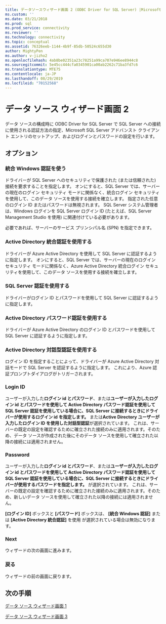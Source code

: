 ```yaml
---
title: データソースウィザード画面 2 (ODBC Driver for SQL Server) |Microsoft Docs
ms.custom: ''
ms.date: 03/21/2018
ms.prod: sql
ms.prod_service: connectivity
ms.reviewer: ''
ms.technology: connectivity
ms.topic: conceptual
ms.assetid: 76326eeb-1144-4b9f-85db-50524c655d30
author: MightyPen
ms.author: v-jizho2
ms.openlocfilehash: 4ab8be02351a23c78251a99ca707e946ee8944c8
ms.sourcegitcommit: 5e45cc444cfa0345901ca00ab2262c71ba3fd7c6
ms.translationtype: MTE75
ms.contentlocale: ja-JP
ms.lasthandoff: 08/29/2019
ms.locfileid: "70152568"
---
```

# <a name="data-source-wizard-screen-2"></a>データ ソース ウィザード画面 2

データ ソースの構成時に ODBC Driver for SQL Server で SQL Server への接続に使用される認証方法の指定、Microsoft SQL Server アドバンスト クライアント エントリのセットアップ、およびログインとパスワードの設定を行います。

## <a name="options"></a>オプション

### <a name="with-integrated-windows-authentication"></a>統合 Windows 認証を使う

ドライバーが SQL Server へのセキュリティで保護された (または信頼された) 接続を要求することを指定します。 オンにすると、SQL Server では、サーバーの現在のログイン セキュリティ モードに関係なく、統合ログイン セキュリティを使用して、このデータ ソースを使用する接続を確立します。 指定された任意のログイン ID またはパスワードは無視されます。 SQL Server システム管理者は、Windows ログインを SQL Server ログイン ID (たとえば、SQL Server Management Studio を使用) に関連付けている必要があります。

必要であれば、サーバーのサービス プリンシパル名 (SPN) を指定できます。

### <a name="with-active-directory-integrated-authentication"></a>Active Directory 統合認証を使用する

ドライバーが Azure Active Directory を使用して SQL Server に認証するように指定します。 オンにすると、SQL Server では、サーバーの現在のログイン セキュリティ モードに関係なく、Azure Active Directory 統合ログイン セキュリティを使用して、このデータ ソースを使用する接続を確立します。

### <a name="with-sql-server-authentication"></a>SQL Server 認証を使用する

ドライバーがログイン ID とパスワードを使用して SQL Server に認証するように指定します。

### <a name="with-active-directory-password-authentication"></a>Active Directory パスワード認証を使用する

ドライバーが Azure Active Directory のログイン ID とパスワードを使用して SQL Server に認証するように指定します。

### <a name="with-active-directory-interactive-authentication"></a>Active Directory 対話型認証を使用する

ログイン ID を指定することによって、ドライバーが Azure Active Directory 対話モードで SQL Server を認証するように指定します。 これにより、Azure 認証プロンプトダイアログがトリガーされます。

### <a name="login-id"></a>Login ID

ユーザーが入力した**ログイン id とパスワード**、または**ユーザーが入力したログイン id とパスワードを使用して Active Directory パスワード認証を使用して SQL Server 認証を使用している場合に、SQL Server に接続するときにドライバーが使用するログイン id を指定します。** または**Active Directory ユーザーが入力したログイン ID を使用した対話型認証**が選択されています。 これは、サーバーの既定の設定を確認するために確立された接続のみに適用されます。そのため、データ ソースが作成された後にそのデータ ソースを使用して確立された以降の接続には適用されません。

### <a name="password"></a>Password

ユーザーが入力した**ログイン id とパスワード**、または**ユーザーが入力したログイン id とパスワードを使用して Active Directory パスワード認証を使用して SQL Server 認証を使用している場合に、SQL Server に接続するときにドライバーが使用するパスワードを指定します。** が選択されています。 これは、サーバーの既定の設定を確認するために確立された接続のみに適用されます。そのため、新しいデータ ソースを使用して確立された以降の接続には適用されません。

**[ログイン ID]** ボックスと **[パスワード]** ボックスは、 **[統合 Windows 認証]** または **[Active Directory 統合認証]** を使用 が選択されている場合は無効になります。

### <a name="next"></a>Next

ウィザードの次の画面に進みます。

### <a name="back"></a>戻る

ウィザードの前の画面に戻ります。

## <a name="next-steps"></a>次の手順

[データ ソース ウィザード画面 1](../../../connect/odbc/windows/dsn-wizard-1.md)

[データ ソース ウィザード画面 3](../../../connect/odbc/windows/dsn-wizard-3.md)

